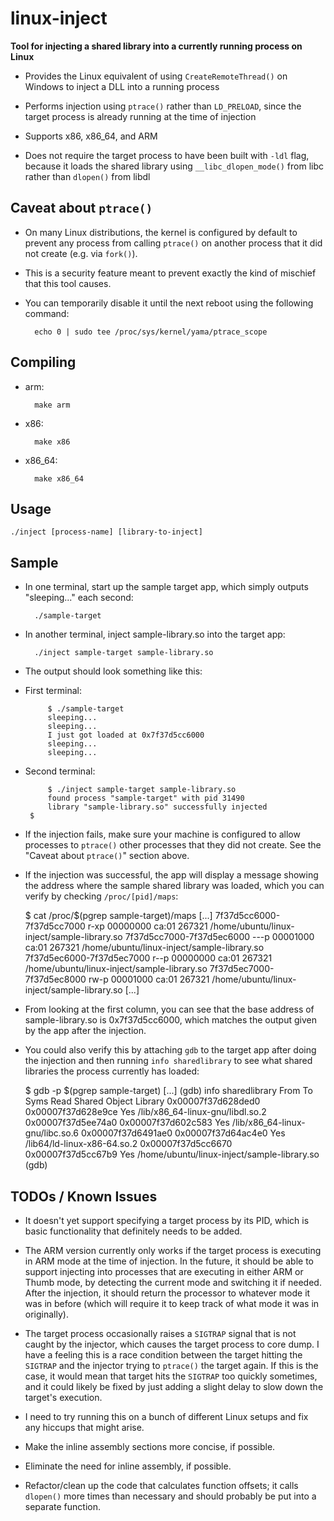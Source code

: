 # linux-inject
**Tool for injecting a shared library into a currently running process on Linux**

* Provides the Linux equivalent of using `CreateRemoteThread()` on Windows to inject a DLL into a running process

* Performs injection using `ptrace()` rather than `LD_PRELOAD`, since the target process is already running at the time of injection

* Supports x86, x86_64, and ARM

* Does not require the target process to have been built with `-ldl` flag, because it loads the shared library using `__libc_dlopen_mode()` from libc rather than `dlopen()` from libdl

## Caveat about `ptrace()`

* On many Linux distributions, the kernel is configured by default to prevent any process from calling `ptrace()` on another process that it did not create (e.g. via `fork()`).

* This is a security feature meant to prevent exactly the kind of mischief that this tool causes.

* You can temporarily disable it until the next reboot using the following command:

        echo 0 | sudo tee /proc/sys/kernel/yama/ptrace_scope

## Compiling

* arm:

        make arm

* x86:

        make x86

* x86_64:

        make x86_64

## Usage

    ./inject [process-name] [library-to-inject]

## Sample

* In one terminal, start up the sample target app, which simply outputs "sleeping..." each second:

        ./sample-target

* In another terminal, inject sample-library.so into the target app:

        ./inject sample-target sample-library.so

*  The output should look something like this:

 * First terminal:

            $ ./sample-target
            sleeping...
            sleeping...
            I just got loaded at 0x7f37d5cc6000
            sleeping...
            sleeping...

 * Second terminal:

            $ ./inject sample-target sample-library.so
            found process "sample-target" with pid 31490
            library "sample-library.so" successfully injected
	    $

* If the injection fails, make sure your machine is configured to allow processes to `ptrace()` other processes that they did not create. See the "Caveat about `ptrace()`" section above.

* If the injection was successful, the app will display a message showing the address where the sample shared library was loaded, which you can verify by checking `/proc/[pid]/maps`:

	$ cat /proc/$(pgrep sample-target)/maps
	[...]
	7f37d5cc6000-7f37d5cc7000 r-xp 00000000 ca:01 267321                     /home/ubuntu/linux-inject/sample-library.so
	7f37d5cc7000-7f37d5ec6000 ---p 00001000 ca:01 267321                     /home/ubuntu/linux-inject/sample-library.so
	7f37d5ec6000-7f37d5ec7000 r--p 00000000 ca:01 267321                     /home/ubuntu/linux-inject/sample-library.so
	7f37d5ec7000-7f37d5ec8000 rw-p 00001000 ca:01 267321                     /home/ubuntu/linux-inject/sample-library.so
	[...]

* From looking at the first column, you can see that the base address of sample-library.so is 0x7f37d5cc6000, which matches the output given by the app after the injection.

* You could also verify this by attaching `gdb` to the target app after doing the injection and then running `info sharedlibrary` to see what shared libraries the process currently has loaded:

	$ gdb -p $(pgrep sample-target)
	[...]
	(gdb) info sharedlibrary
	From                To                  Syms Read   Shared Object Library
	0x00007f37d628ded0  0x00007f37d628e9ce  Yes         /lib/x86_64-linux-gnu/libdl.so.2
	0x00007f37d5ee74a0  0x00007f37d602c583  Yes         /lib/x86_64-linux-gnu/libc.so.6
	0x00007f37d6491ae0  0x00007f37d64ac4e0  Yes         /lib64/ld-linux-x86-64.so.2
	0x00007f37d5cc6670  0x00007f37d5cc67b9  Yes         /home/ubuntu/linux-inject/sample-library.so
	(gdb)


## TODOs / Known Issues

* It doesn't yet support specifying a target process by its PID, which is basic functionality that definitely needs to be added.

* The ARM version currently only works if the target process is executing in ARM mode at the time of injection. In the future, it should be able to support injecting into processes that are executing in either ARM or Thumb mode, by detecting the current mode and switching it if needed. After the injection, it should return the processor to whatever mode it was in before (which will require it to keep track of what mode it was in originally).

* The target process occasionally raises a `SIGTRAP` signal that is not caught by the injector, which causes the target process to core dump. I have a feeling this is a race condition between the target hitting the `SIGTRAP` and the injector trying to `ptrace()` the target again. If this is the case, it would mean that target hits the `SIGTRAP` too quickly sometimes, and it could likely be fixed by just adding a slight delay to slow down the target's execution.

* I need to try running this on a bunch of different Linux setups and fix any hiccups that might arise.

* Make the inline assembly sections more concise, if possible.

* Eliminate the need for inline assembly, if possible.

* Refactor/clean up the code that calculates function offsets; it calls `dlopen()` more times than necessary and should probably be put into a separate function.
